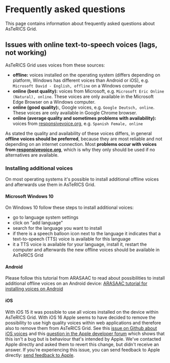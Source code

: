 # Frequently asked questions

This page contains information about frequently asked questions about AsTeRICS Grid.

## Issues with online text-to-speech voices (lags, not working)
AsTeRICS Grid uses voices from these sources:
* **offline:** voices installed on the operating system (differs depending on platform, Windows has different voices than Android or iOS), e.g. `Microsoft David - English, offline` on a Windows computer
* **online (best quality):** voices from Microsoft, e.g. `Microsoft Eric Online (Natural), online`. These voices are only available in the Microsoft Edge Browser on a Windows computer.
* **online (good quality):**, Google voices, e.g. `Google Deutsch, online`. These voices are only available in Google Chrome browser.
* **online (average quality and sometimes problems with availability):** voices from [responsivevoice.org](https://responsivevoice.org/), e.g. `Spanish Female, online`

As stated the quality and availability of these voices differs, in general **offline voices should be preferred**, because they are most reliable and not depending on an internet connection. Most **problems occur with voices from [responsivevoice.org](https://responsivevoice.org/)**, which is why they only should be used if no alternatives are available.

### Installing additional voices
On most operating systems it's possible to install additional offline voices and afterwards use them in AsTeRICS Grid.

#### Microsoft Windows 10
On Windows 10 follow these steps to install additional voices:
* go to language system settings
* click on "add language"
* search for the language you want to install
* if there is a speech balloon icon next to the language it indicates that a text-to-speech (TTS) voice is available for this language
* it a TTS voice is available for your language, install it, restart the computer and afterwards the new offline voices should be available in AsTeRICS Grid

#### Android
Please follow this tutorial from ARASAAC to read about possibilities to install additional offline voices on an Android device: [ARASAAC tutorial for installing voices on Android](https://aulaabierta.arasaac.org/en/dynamic-communicator-asterics-grid-installation-of-speech-synthesis-tts-android)

#### iOS
With iOS 15 it was possible to use all voices installed on the device within AsTeRICS Grid. With iOS 16 Apple seems to have decided to remove the possibility to use high quality voices within web applications and therefore also to remove them from AsTeRICS Grid. See this [issue on Github about iOS voices](https://github.com/asterics/AsTeRICS-Grid/issues/223) and this [question in the Apple developer forum](https://developer.apple.com/forums/thread/723503) which shows that this isn't a bug but is behaviour that's intended by Apple. We've contacted Apple directly and asked them to revert this change, but didn't receive an answer. If you're experiencing this issue, you can send feedback to Apple directly: [send feedback to Apple](https://www.apple.com/feedback/ipad/).
